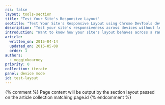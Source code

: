 ```yaml
---
rss: false
layout: tools-section
title: "Test Your Site's Responsive Layout"
seotitle: "Test Your Site's Responsive Layout using Chrome DevTools device emulator"
description: "Test your site's responsiveness across devices without leaving the browser."
introduction: "Want to know how your site's layout behaves across a range of devices? The Chrome DevTools device emulator lets you test your site's responsiveness across different devices without leaving the browser."
article:
  written_on: 2015-04-14
  updated_on: 2015-05-08
  order: 1
authors:
  - megginkearney
priority: 0
collection: iterate
panel: device mode
id: test-layout
---
```


{% comment %}
Page content will be output by the section layout passed on the article collection matching page.id
{% endcomment %}